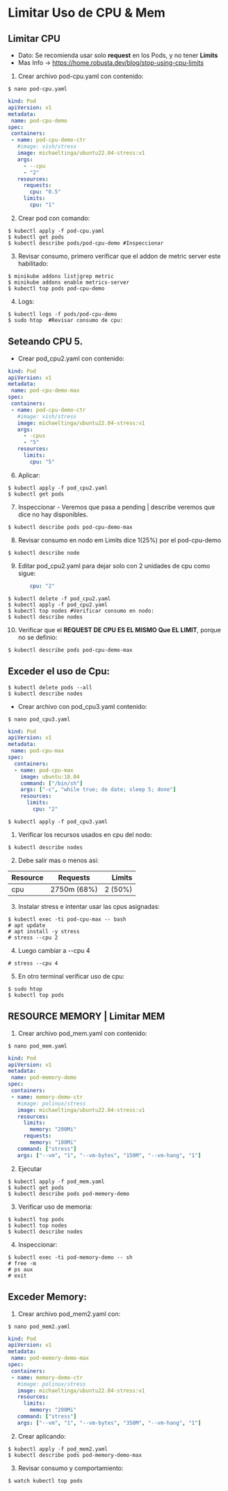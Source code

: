 # Limitar Uso de CPU & Mem

## Limitar CPU

- Dato: Se recomienda usar solo **request** en los Pods, y no tener **Limits** 
- Mas Info -> https://home.robusta.dev/blog/stop-using-cpu-limits

1. Crear archivo pod-cpu.yaml con contenido:

```console
$ nano pod-cpu.yaml
```

```yaml
kind: Pod
apiVersion: v1
metadata:
 name: pod-cpu-demo
spec:
 containers:
 - name: pod-cpu-demo-ctr
   #image: vish/stress
   image: michaeltinga/ubuntu22.04-stress:v1
   args:
     - --cpu
     - "2"
   resources:
     requests:
       cpu: "0.5"
     limits:
       cpu: "1"
```

2. Crear pod con comando:

```console
$ kubectl apply -f pod-cpu.yaml
$ kubectl get pods
$ kubectl describe pods/pod-cpu-demo #Inspeccionar
```

3. Revisar consumo, primero verificar que el addon de metric server este habilitado:

```console
$ minikube addons list|grep metric
$ minikube addons enable metrics-server
$ kubectl top pods pod-cpu-demo
```

4. Logs:

```console
$ kubectl logs -f pods/pod-cpu-demo
$ sudo htop  #Revisar consumo de cpu:
```

## Seteando CPU 5.

- Crear pod_cpu2.yaml con contenido:

```yaml
kind: Pod
apiVersion: v1
metadata:
 name: pod-cpu-demo-max
spec:
 containers:
 - name: pod-cpu-demo-ctr
   #image: vish/stress
   image: michaeltinga/ubuntu22.04-stress:v1
   args:
     - -cpus
     - "5"
   resources:
     limits:
       cpu: "5"
```

6. Aplicar:

```console
$ kubectl apply -f pod_cpu2.yaml
$ kubectl get pods
```

7. Inspeccionar -  Veremos que pasa a pending | describe veremos que dice no hay disponibles.

```console
$ kubectl describe pods pod-cpu-demo-max
```

8. Revisar consumo en nodo em Limits dice 1(25%) por el pod-cpu-demo

```console
$ kubectl describe node
```

9. Editar pod_cpu2.yaml para dejar solo con 2 unidades de cpu como sigue:
```yaml
       cpu: "2"
```

```console
$ kubectl delete -f pod_cpu2.yaml
$ kubectl apply -f pod_cpu2.yaml
$ kubectl top nodes #Verificar consumo en nodo:
$ kubectl describe nodes
```

10. Verificar que el **REQUEST DE CPU ES EL MISMO Que EL LIMIT**, porque no se definio:

```console
$ kubectl describe pods pod-cpu-demo-max
```

## Exceder el uso de Cpu:

```console
$ kubectl delete pods --all
$ kubectl describe nodes
```

- Crear archivo con pod_cpu3.yaml contenido:

```console
$ nano pod_cpu3.yaml
```

```yaml
kind: Pod
apiVersion: v1
metadata:
 name: pod-cpu-max
spec:
  containers:
  - name: pod-cpu-max
    image: ubuntu:18.04
    command: ["/bin/sh"]
    args: ["-c", "while true; do date; sleep 5; done"]
    resources:
      limits:
        cpu: "2"
```

```console
$ kubectl apply -f pod_cpu3.yaml
```

1. Verificar los recursos usados en cpu del nodo:

```console
$ kubectl describe nodes
```

2. Debe salir mas o menos asi:

| Resource  | Requests    | Limits  |
| :-------- |:-----------:| -------:|
| cpu       | 2750m (68%) | 2 (50%) |

3. Instalar stress e intentar usar las cpus asignadas:

```console
$ kubectl exec -ti pod-cpu-max -- bash
# apt update
# apt install -y stress
# stress --cpu 2
```

4. Luego cambiar a --cpu 4 

```console
# stress --cpu 4
```

5. En otro terminal verificar uso de cpu:

```console
$ sudo htop
$ kubectl top pods
```
## RESOURCE MEMORY | Limitar MEM

1. Crear archivo pod_mem.yaml con contenido:

```console
$ nano pod_mem.yaml
```

```yaml
kind: Pod
apiVersion: v1
metadata:
 name: pod-memory-demo
spec:
 containers:
 - name: memory-demo-ctr
   #image: polinux/stress
   image: michaeltinga/ubuntu22.04-stress:v1
   resources:
     limits:
       memory: "200Mi"
     requests:
       memory: "100Mi"
   command: ["stress"]
   args: ["--vm", "1", "--vm-bytes", "150M", "--vm-hang", "1"]
```

2. Ejecutar

```console
$ kubectl apply -f pod_mem.yaml
$ kubectl get pods
$ kubectl describe pods pod-memory-demo
```

3. Verificar uso de memoria:

```console
$ kubectl top pods
$ kubectl top nodes
$ kubectl describe nodes
```

4. Inspeccionar:

```console
$ kubectl exec -ti pod-memory-demo -- sh
# free -m
# ps aux
# exit
```

## Exceder Memory:

1. Crear archivo pod_mem2.yaml con:

```console
$ nano pod_mem2.yaml
```

```yaml
kind: Pod
apiVersion: v1
metadata:
 name: pod-memory-demo-max
spec:
 containers:
 - name: memory-demo-ctr
   #image: polinux/stress
   image: michaeltinga/ubuntu22.04-stress:v1
   resources:
     limits:
       memory: "200Mi"
   command: ["stress"]
   args: ["--vm", "1", "--vm-bytes", "350M", "--vm-hang", "1"]
```

2. Crear aplicando:

```console
$ kubectl apply -f pod_mem2.yaml
$ kubectl describe pods pod-memory-demo-max
```

3. Revisar consumo y comportamiento:

```console
$ watch kubectl top pods
```
